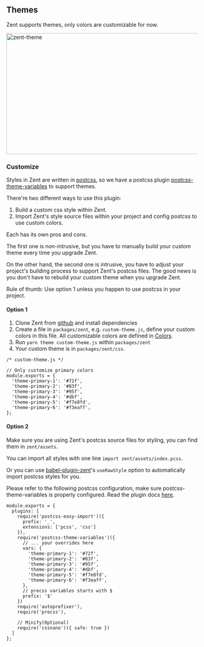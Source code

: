 ## Themes

Zent supports themes, only colors are customizable for now.

![zent-theme](https://img.yzcdn.cn/zanui/react/zent-theme.png)

### Customize

Styles in Zent are written in [postcss](http://postcss.org/), so we have a postcss plugin [postcss-theme-variables](https://www.npmjs.com/package/postcss-theme-variables) to support themes.

There're two different ways to use this plugin:

1. Build a custom css style within Zent.
2. Import Zent's style source files within your project and config postcss to use custom colors.

Each has its own pros and cons. 

The first one is non-intrusive, but you have to manually build your custom theme every time you upgrade Zent.

On the other hand, the second one is intrusive, you have to adjust your project's building process to support Zent's postcss files. The good news is you don't have to rebuild your custom theme when you upgrade Zent.

Rule of thumb: Use option 1 unless you happen to use postcss in your project.

#### Option 1

1. Clone Zent from [github](https://github.com/youzan/zent) and install dependencies
2. Create a file in `packages/zent`, e.g. `custom-theme.js`, define your custom colors in this file. All customizable colors are defined in [Colors](colors).
3. Run `yarn theme custom-theme.js` within `packages/zent`
4. Your custom theme is in `packages/zent/css`.

```
/* custom-theme.js */

// Only customize primary colors
module.exports = {
  'theme-primary-1': '#72f',
  'theme-primary-2': '#83f',
  'theme-primary-3': '#95f',
  'theme-primary-4': '#dbf',
  'theme-primary-5': '#f7e8fd',
  'theme-primary-6': '#f3eaff',
};
```

#### Option 2

Make sure you are using Zent's postcss source files for styling, you can find them in `zent/assets`.

You can import all styles with one line `import zent/assets/index.pcss`.

Or you can use [babel-plugin-zent](babel-plugin-zent)'s `useRawStyle` option to automatically import postcss styles for you.

Please refer to the following postcss configuration, make sure postcss-theme-variables is properly configured. Read the plugin docs [here](https://www.npmjs.com/package/postcss-theme-variables).

```
module.exports = {
  plugins: [
    require('postcss-easy-import')({
      prefix: '_',
      extensions: ['pcss', 'css']
    }),
    require('postcss-theme-variables')({
      // ... your overrides here
      vars: {
        'theme-primary-1': '#72f',
        'theme-primary-2': '#83f',
        'theme-primary-3': '#95f',
        'theme-primary-4': '#dbf',
        'theme-primary-5': '#f7e8fd',
        'theme-primary-6': '#f3eaff',
      },
      // precss variables starts with $
      prefix: '$'
    })
    require('autoprefixer'),
    require('precss'),

    // Minify(Optional)
    require('cssnano')({ safe: true })
  ]
};
```



<style>
  img[alt="zent-theme"] {
    width: 514px;
    height: 319px;
  }
</style>
